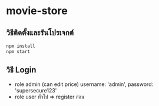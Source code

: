 # movie-store
## วิธีติดตั้งและรันโปรเจกต์

```bash
npm install
npm start
```
## วิธี Login
- role admin (can edit price)
 username: 'admin',
 password: 'supersecure123'
- role user ทั่วไป => register ก่อน